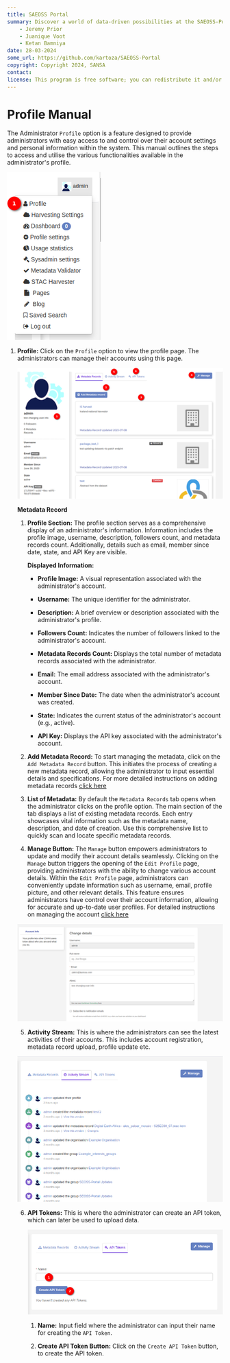 ```yaml
---
title: SAEOSS Portal
summary: Discover a world of data-driven possibilities at the SAEOSS-Portal, where information converges to empower data sharing and decision-making.
    - Jeremy Prior
    - Juanique Voot
    - Ketan Bamniya
date: 28-03-2024
some_url: https://github.com/kartoza/SAEOSS-Portal
copyright: Copyright 2024, SANSA
contact:
license: This program is free software; you can redistribute it and/or modify it under the terms of the GNU Affero General Public License as published by the Free Software Foundation; either version 3 of the License, or (at your option) any later version.
---
```


# Profile Manual

The Administrator `Profile` option is a feature designed to provide administrators with easy access to and control over their account settings and personal information within the system. This manual outlines the steps to access and utilise the various functionalities available in the administrator's profile.

![profile option](./img/profile-1.png)

1. **Profile:** Click on the `Profile` option to view the profile page. The administrators can manage their accounts using this page.

    ![profile page](./img/profile-2.png)

    **Metadata Record**

    1. **Profile Section:** The profile section serves as a comprehensive display of an administrator's information. Information includes the profile image, username, description, followers count, and metadata records count. Additionally, details such as email, member since date, state, and API Key are visible.

        **Displayed Information:**

        - **Profile Image:** A visual representation associated with the administrator's account.

        - **Username:** The unique identifier for the administrator.

        - **Description:** A brief overview or description associated with the administrator's profile.

        - **Followers Count:** Indicates the number of followers linked to the administrator's account.

        - **Metadata Records Count:** Displays the total number of metadata records associated with the 
        administrator.

        - **Email:** The email address associated with the administrator's account.

        - **Member Since Date:** The date when the administrator's account was created.

        - **State:** Indicates the current status of the administrator's account (e.g., active).

        - **API Key:** Displays the API key associated with the administrator's account.

    2. **Add Metadata Record:** To start managing the metadata, click on the `Add Metadata Record` button. This initiates the process of creating a new metadata record, allowing the administrator to input essential details and specifications. For more detailed instructions on adding metadata records [click here](../../user/manual/metadata.md)

    3. **List of Metadata:** By default the `Metadata Records` tab opens when the administrator clicks on the profile option. The main section of the tab displays a list of existing metadata records. Each entry showcases vital information such as the metadata name, description, and date of creation. Use this comprehensive list to quickly scan and locate specific metadata records.

    4. **Manage Button:** The `Manage` button empowers administrators to update and modify their account details seamlessly. Clicking on the `Manage` button triggers the opening of the `Edit Profile` page, providing administrators with the ability to change various account details. Within the `Edit Profile` page, administrators can conveniently update information such as username, email, profile picture, and other relevant details. This feature ensures administrators have control over their account information, allowing for accurate and up-to-date user profiles. For detailed instructions on managing the account [click here](./profile-settings.md)

    ![edit profile page](./img/profile-3.png)


    5. **Activity Stream:** This is where the administrators can see the latest activities of their accounts. This includes account registration, metadata record upload, profile update etc.

    ![activity stream](./img/profile-4.png)

    6. **API Tokens:** This is where the administrator can create an API token, which can later be used to upload data.

        ![API token](./img/profile-5.png)

        1. **Name:** Input field where the administrator can input their name for creating the `API Token`.

        2. **Create API Token Button:** Click on the `Create API Token` button, to create the API token. 

